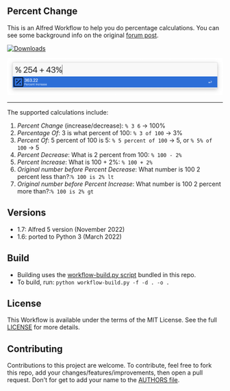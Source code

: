 Percent Change
--------------

This is an Alfred Workflow to help you do percentage calculations. You can see
some background info on the original [forum post](http://www.alfredforum.com/topic/4731-percent-change/).

<a href="https://github.com/giovannicoppola/alfred-percent-change/releases/latest/">
  
  <img alt="Downloads"
       src="https://img.shields.io/github/downloads/giovannicoppola/alfred-percent-change/total?color=purple&label=Downloads"><br/>
</a>

![demo](images/PercentChange.png)


----------------


The supported calculations include:

1. *Percent Change* (increase/decrease): `% 3 6` -> 100%
2. *Percentage Of*: 3 is what percent of 100: `% 3 of 100` -> 3%
3. *Percent Of*: 5 percent of 100 is 5: `% 5 percent of 100` -> 5, or `% 5% of 100` -> 5
4. *Percent Decrease*: What is 2 percent from 100: `% 100 - 2%`
5. *Percent Increase*: What is 100 + 2%: `% 100 + 2%`
6. *Original number before Percent Decrease*: What number is 100 2 percent less than?:`% 100 is 2% lt`
7. *Original number before Percent Increase*: What number is 100 2 percent more than?:`% 100 is 2% gt`

## Versions
- 1.7: Alfred 5 version (November 2022)
- 1.6: ported to Python 3 (March 2022)

## Build

- Building uses the [workflow-build.py script](https://gist.github.com/AdamWagner/38228953422e830c4484e62ff116466a)
  bundled in this repo.
- To build, run: `python workflow-build.py -f -d . -o .`


## License

This Workflow is available under the terms of the MIT License. See the full
[LICENSE](LICENSE.txt) for more details.


## Contributing

Contributions to this project are welcome. To contribute, feel free to fork
this repo, add your changes/features/improvements, then open a pull request.
Don't for get to add your name to the [AUTHORS file](AUTHORS.md).
